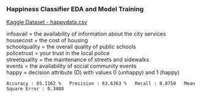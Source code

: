 ### Happiness Classifier EDA and Model Training
[Kaggle Dataset - happydata.csv](https://www.kaggle.com/datasets/priyanshusethi/happiness-classification-dataset)

infoavail = the availability of information about the city services  
housecost = the cost of housing  
schoolquality = the overall quality of public schools  
policetrust = your trust in the local police  
streetquality = the maintenance of streets and sidewalks  
events = the availability of social community events  
happy = decision attribute (D) with values 0 (unhappy) and 1 (happy) 

`
Accuracy : 65.1162 %  
Precision : 63.6363 %  
Recall : 0.8750  
Mean Square Error : 0.3488  
`